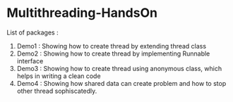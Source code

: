 # Multithreading-HandsOn
List of packages :
1. Demo1 : Showing how to create thread by extending thread class
2. Demo2 : Showing how to create thread by implementing Runnable interface
3. Demo3 : Showing how to create thread using anonymous class, which helps in writing a clean code
4. Demo4 : Showing how shared data can create problem and how to stop other thread sophiscatedly. 
